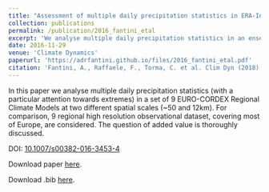 ```yaml
---
title: "Assessment of multiple daily precipitation statistics in ERA-Interim driven Med-CORDEX and EURO-CORDEX experiments against high resolution observations"
collection: publications
permalink: /publication/2016_fantini_etal
excerpt: 'We analyse multiple daily precipitation statistics in an ensemble of EURO-CORDEX Regional Climate Models, comparing them with high resolution observations'
date: 2016-11-29
venue: 'Climate Dynamics'
paperurl: 'https://adrfantini.github.io/files/2016_fantini_etal.pdf'
citation: 'Fantini, A., Raffaele, F., Torma, C. et al. Clim Dyn (2018) 51: 877. https://doi.org/10.1007/s00382-016-3453-4'
---
```


In this paper we analyse multiple daily precipitation statistics (with a particular attention towards extremes) in a set of 9 EURO-CORDEX Regional Climate Models at two different spatial scales (~50 and 12km). For comparison, 9 regional high resolution observational dataset, covering most of Europe, are considered. The question of added value is thoroughly discussed.

DOI: [10.1007/s00382-016-3453-4](https://doi.org/10.1007/s00382-016-3453-4)

Download paper [here](https://adrfantini.github.io/files/2016_fantini_etal.pdf).

Download .bib [here](https://citation-needed.springer.com/v2/references/10.1007/s00382-016-3453-4?format=bibtex&flavour=citation).
